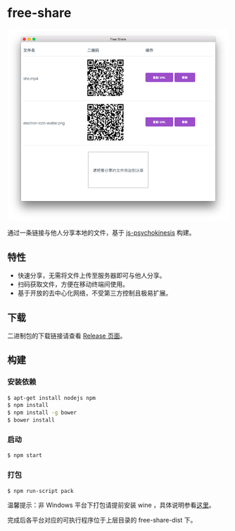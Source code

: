# free-share

![](app-screenshot.png)

通过一条链接与他人分享本地的文件，基于 [js-psychokinesis](https://github.com/psychokinesis-dev/js-psychokinesis) 构建。

## 特性
- 快速分享，无需将文件上传至服务器即可与他人分享。
- 扫码获取文件，方便在移动终端间使用。
- 基于开放的去中心化网络，不受第三方控制且极易扩展。

## 下载
二进制包的下载链接请查看 [Release 页面](https://github.com/psychokinesis-dev/free-share/releases)。

## 构建
### 安装依赖
```bash
$ apt-get install nodejs npm
$ npm install
$ npm install -g bower
$ bower install
```

### 启动
```bash
$ npm start
```

### 打包
```bash
$ npm run-script pack
```

温馨提示：非 Windows 平台下打包请提前安装 wine ，具体说明参看[这里](https://github.com/electron-userland/electron-packager#building-windows-apps-from-non-windows-platforms)。

完成后各平台对应的可执行程序位于上层目录的 free-share-dist 下。